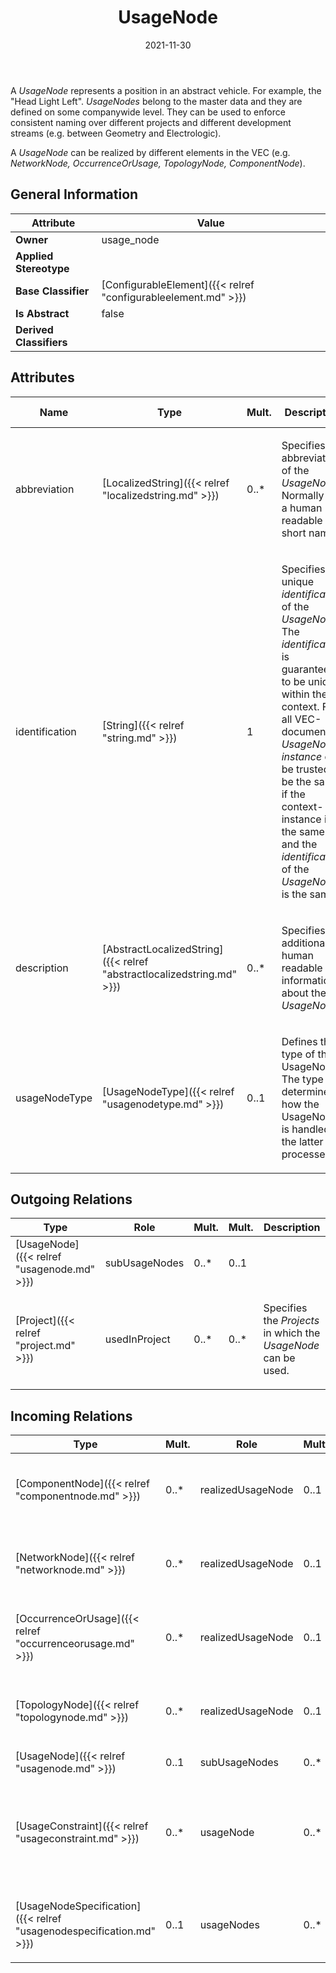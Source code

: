 ﻿---
title: UsageNode
toc: false
type: specs
date: "2021-11-30"
draft: false
specification: VEC
version: 2.0.0-rc1
documentType: "Recommendation"
elementType: Class
classes:
  - UsageNode
menu_name: vec-2.0.0-rc1
---
<p> A <i>UsageNode</i> represents a position in an abstract vehicle. For example, the &quot;Head Light Left&quot;. <i>UsageNodes</i> belong to the master data and they are defined on some companywide level. They can be used to enforce consistent naming over different projects and different development streams (e.g. between Geometry and Electrologic).      </p>      <p> A <i>UsageNode</i> can be realized by different elements in the VEC (e.g. <i>NetworkNode, OccurrenceOrUsage, TopologyNode, ComponentNode</i>).      </p>

## General Information

| Attribute               | Value |
|-------------------------|-------|
| **Owner**               | usage_node |
| **Applied Stereotype**  |   |
| **Base Classifier**     | [ConfigurableElement]({{< relref "configurableelement.md" >}})<br/>  |
| **Is Abstract**         | false |
| **Derived Classifiers** |   |

## Attributes
|  Name  |  Type  |  Mult.  |  Description  |  Owning Classifier  |
|--------|--------|---------|---------------|--------------|
|abbreviation | [LocalizedString]({{< relref "localizedstring.md" >}}) | 0..* | <p> Specifies an abbreviation of the <i>UsageNode</i>. Normally this a human readable short name.      </p> | [UsageNode]({{< relref "usagenode.md" >}}) |
|identification | [String]({{< relref "string.md" >}}) | 1 | <p> Specifies a unique <i>identification</i> of the <i>UsageNode</i>. The <i>identification</i> is guaranteed to be unique within the context. For all VEC-documents a <i>UsageNode-instance</i> can be trusted to be the same if the context-instance is the same and the <i>identification</i> of the <i>UsageNode</i> is the same.      </p> | [UsageNode]({{< relref "usagenode.md" >}}) |
|description | [AbstractLocalizedString]({{< relref "abstractlocalizedstring.md" >}}) | 0..* | <p> Specifies additional, human readable information about the <i>UsageNode</i>.      </p> | [UsageNode]({{< relref "usagenode.md" >}}) |
|usageNodeType | [UsageNodeType]({{< relref "usagenodetype.md" >}}) | 0..1 | <p>Defines the type of the UsageNode. The type determines how the UsageNode is handled in the latter processes. </p> | [UsageNode]({{< relref "usagenode.md" >}}) |

## Outgoing Relations
|    Type  |   Role   |   Mult.   |   Mult.   |   Description   |
|----------|----------|-----------|-----------|-----------------|
| [UsageNode]({{< relref "usagenode.md" >}}) | subUsageNodes | 0..* | 0..1 |  |
| [Project]({{< relref "project.md" >}}) | usedInProject | 0..* | 0..* | <p> Specifies the <i>Projects</i> in which the <i>UsageNode</i> can be used.      </p> |
##  Incoming Relations
|    Type  |   Mult.  |   Role    |   Mult.   |   Description  |
|----------|----------|-----------|-----------|----------------|
| [ComponentNode]({{< relref "componentnode.md" >}}) | 0..* | realizedUsageNode | 0..1 | <p> References the <i>UsageNode</i> that is realized by this <i>ComponentNode</i>.      </p> |
| [NetworkNode]({{< relref "networknode.md" >}}) | 0..* | realizedUsageNode | 0..1 | <p> References the <i>UsageNode</i> that is realized by this <i>NetworkNode</i>.      </p> |
| [OccurrenceOrUsage]({{< relref "occurrenceorusage.md" >}}) | 0..* | realizedUsageNode | 0..1 | <p> References the <i>UsageNode</i> that is realized by this <i>OccurrenceOrUsage</i>.      </p> |
| [TopologyNode]({{< relref "topologynode.md" >}}) | 0..* | realizedUsageNode | 0..1 | <p> References the <i>UsageNode</i> that is realized by this <i>TopologyNode</i>.      </p> |
| [UsageNode]({{< relref "usagenode.md" >}}) | 0..1 | subUsageNodes | 0..* |  |
| [UsageConstraint]({{< relref "usageconstraint.md" >}}) | 0..* | usageNode | 0..* | <p> References the <i>UsageNode</i> to which the <i>UsageConstraint</i> applies. This means the described <i>PartVersion</i> is allowed / denied in the referenced UsageNode.      </p> |
| [UsageNodeSpecification]({{< relref "usagenodespecification.md" >}}) | 0..1 | usageNodes | 0..* | <p> Specifies the <i>UsageNodes</i> defined by this <i>UsageNodeSpecification.</i>      </p> |
